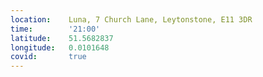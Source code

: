 ```yaml
---
location:    Luna, 7 Church Lane, Leytonstone, E11 3DR
time:        '21:00'
latitude:    51.5682837
longitude:   0.0101648
covid:       true
---
```

